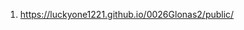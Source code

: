 <!-- https://github.com/luckyone1221/0026Glonas2 -->
1. <https://luckyone1221.github.io/0026Glonas2/public/>